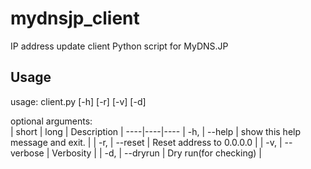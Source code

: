 # mydnsjp_client
IP address update client Python script for MyDNS.JP

## Usage
usage: client.py [-h] [-r] [-v] [-d]

optional arguments:<br>
| short | long | Description |
----|----|---- 
|  -h, | --help    | show this help message and exit. |
|  -r, | --reset   | Reset address to 0.0.0.0 |
|  -v, | --verbose | Verbosity |
|  -d, | --dryrun  | Dry run(for checking) |
